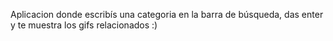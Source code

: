 Aplicacion donde escribís una categoria en la barra de búsqueda, das enter y te muestra los gifs relacionados :)
